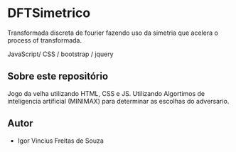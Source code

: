 
# DFTSimetrico
Transformada discreta de fourier fazendo uso da simetria que acelera o process of transformada.


JavaScript/ CSS /  bootstrap / jquery
## Sobre este repositório

Jogo da velha utilizando HTML, CSS e JS. Utilizando Algortimos de inteligencia artificial (MINIMAX) para determinar as escolhas do adversario.

## Autor

* Igor Vincius Freitas de Souza
